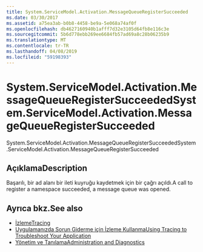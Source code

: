```yaml
---
title: System.ServiceModel.Activation.MessageQueueRegisterSucceeded
ms.date: 03/30/2017
ms.assetid: a75ea3ab-b0b8-4458-be9a-5e068a74af0f
ms.openlocfilehash: db4627160940b1afff7d32e3105d64fb8e116c3e
ms.sourcegitcommit: 5b6d778ebb269ee6684fb57ad69a8c28b06235b9
ms.translationtype: MT
ms.contentlocale: tr-TR
ms.lasthandoff: 04/08/2019
ms.locfileid: "59198393"
---
```

# <a name="systemservicemodelactivationmessagequeueregistersucceeded"></a><span data-ttu-id="d08b0-102">System.ServiceModel.Activation.MessageQueueRegisterSucceeded</span><span class="sxs-lookup"><span data-stu-id="d08b0-102">System.ServiceModel.Activation.MessageQueueRegisterSucceeded</span></span>
<span data-ttu-id="d08b0-103">System.ServiceModel.Activation.MessageQueueRegisterSucceeded</span><span class="sxs-lookup"><span data-stu-id="d08b0-103">System.ServiceModel.Activation.MessageQueueRegisterSucceeded</span></span>  
  
## <a name="description"></a><span data-ttu-id="d08b0-104">Açıklama</span><span class="sxs-lookup"><span data-stu-id="d08b0-104">Description</span></span>  
 <span data-ttu-id="d08b0-105">Başarılı, bir ad alanı bir ileti kuyruğu kaydetmek için bir çağrı açıldı.</span><span class="sxs-lookup"><span data-stu-id="d08b0-105">A call to register a namespace succeeded, a message queue was opened.</span></span>  
  
## <a name="see-also"></a><span data-ttu-id="d08b0-106">Ayrıca bkz.</span><span class="sxs-lookup"><span data-stu-id="d08b0-106">See also</span></span>

- [<span data-ttu-id="d08b0-107">İzleme</span><span class="sxs-lookup"><span data-stu-id="d08b0-107">Tracing</span></span>](../../../../../docs/framework/wcf/diagnostics/tracing/index.md)
- [<span data-ttu-id="d08b0-108">Uygulamanızda Sorun Giderme için İzleme Kullanma</span><span class="sxs-lookup"><span data-stu-id="d08b0-108">Using Tracing to Troubleshoot Your Application</span></span>](../../../../../docs/framework/wcf/diagnostics/tracing/using-tracing-to-troubleshoot-your-application.md)
- [<span data-ttu-id="d08b0-109">Yönetim ve Tanılama</span><span class="sxs-lookup"><span data-stu-id="d08b0-109">Administration and Diagnostics</span></span>](../../../../../docs/framework/wcf/diagnostics/index.md)

